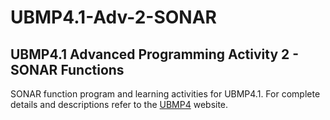 # UBMP4.1-Adv-2-SONAR

## UBMP4.1 Advanced Programming Activity 2 - SONAR Functions

SONAR function program and learning activities for UBMP4.1. For complete details
and descriptions refer to the [UBMP4](https://mirobo.tech/ubmp4) website.  
